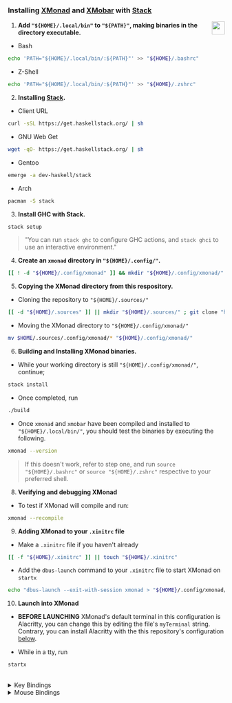 ### Installing [XMonad][xmonad] and [XMobar][xmobar] with [Stack][stack]

<img
    align="right" width="30px"
    src="https://xmonad.org/images/logo.svg"
/>

1. **Add `"${HOME}/.local/bin"` to `"${PATH}"`, making binaries in the directory executable.**

- Bash

```bash
echo 'PATH="${HOME}/.local/bin/:${PATH}"' >> "${HOME}/.bashrc"
```

- Z-Shell

```bash
echo 'PATH="${HOME}/.local/bin/:${PATH}"' >> "${HOME}/.zshrc"
```

2. **Installing [Stack][stack].**

- Client URL

```bash
curl -sSL https://get.haskellstack.org/ | sh
```

- GNU Web Get

```bash
wget -qO- https://get.haskellstack.org/ | sh
```

- Gentoo

```bash
emerge -a dev-haskell/stack
```

- Arch

```bash
pacman -S stack
```

3. **Install GHC with Stack.**

```bash
stack setup
```

> "You can run `stack ghc` to configure GHC actions, and `stack ghci` to use an interactive environment."

4. **Create an `xmonad` directory in `"${HOME}/.config/"`.**

```bash
[[ ! -d "${HOME}/.config/xmonad" ]] && mkdir "${HOME}/.config/xmonad/" || cd "${HOME}/.config/xmonad" ; cd "${_}"
```

5. **Copying the XMonad directory from this respository.**

- Cloning the repository to `"${HOME}/.sources/"`

```bash
[[ -d "${HOME}/.sources" ]] || mkdir "${HOME}/.sources/" ; git clone "https://github.com/Scherso/Dotfiles" "${HOME}/.sources/"
```

- Moving the XMonad directory to `"${HOME}/.config/xmonad/"`

```bash
mv $HOME/.sources/.config/xmonad/* "${HOME}/.config/xmonad/"
```

6. **Building and Installing XMonad binaries.**

- While your working directory is still `"${HOME}/.config/xmonad/"`, continue;

```bash 
stack install
```

- Once completed, run

```bash
./build
```

- Once `xmonad` and `xmobar` have been compiled and installed to `"${HOME}/.local/bin/"`, you should test the binaries
  by executing the following.

```bash
xmonad --version
```

> If this doesn't work, refer to step one, and run `source "${HOME}/.bashrc"` or `source "${HOME}/.zshrc"` respective to
> your preferred shell.

8. **Verifying and debugging XMonad**

- To test if XMonad will compile and run:

```bash
xmonad --recompile
```

9. **Adding XMonad to your `.xinitrc` file**

- Make a `.xinitrc` file if you haven't already

```bash
[[ -f "${HOME}/.xinitrc" ]] || touch "${HOME}/.xinitrc"
```

- Add the `dbus-launch` command to your `.xinitrc` file to start XMonad on `startx`

```bash
echo "dbus-launch --exit-with-session xmonad > "${HOME}/.config/xmonad/log.txt" > "${HOME}/.xinitrc"
```

10. **Launch into XMonad**

- **BEFORE LAUNCHING** XMonad's default terminal in this configuration is Alacritty, you can change this by editing the
  file's `myTerminal` string. Contrary, you can install Alacritty with the this repository's
  configuration [below](https://github.com/Scherso/dotfiles#installing-and-configuring-alacritty).

- While in a tty, run

```bash
startx
```

<br />

<details>
    <summary> 
        Key Bindings
    </summary>

  <br />

| Keybinding             | Accociated Function                                       |
| :---                   | :---                                                      |
| `MOD + g`              | Toggle borders on a focused window.                       |
| `MOD + SHIFT + c`      | Kill the focused window.                                  |
| `MOD + SHIFT + x`      | Force kill focused window.                                |
| `MOD + space`          | Switch to next layout.                                    |
| `MOD + n`              | Refresh XMonad.                                           |
| `MOD + SHIFT + q`      | Quits XMonad and X Server.                                |
| `MOD + q`              | Re-compiles and restarts XMonad without killing X server. |
| `MOD + 1-9`            | Switch to workspaces 1-9 according to the key.            |
| `MOD + TAB`            | Switch focus to the next window.                          |
| `MOD + j`              | Switch focus to the next window to the left.              |
| `MOD + k`              | Switch focus to the next window to the right.             |
| `MOD + m`              | Switch focus to the master window.                        | 
| `MOD + RETURN`         | Swap the master window with the focused window.           |
| `MOD + SHIFT + j`      | Swap the focused window to the left.                      |
| `MOD + SHIFT + k`      | Swap the focused window to the right.                     |
| `MOD + h`              | Shrink focused window to the left.                        |
| `MOD + l`              | Shrink focused window to the right.                       |
| `MOD + t`              | Tile a floating window.                                   |
| `MOD + SHIFT + f`      | Toggle fullscreen on a window.                            |
| `MOD + SHIFT + RETURN` | Open Alacritty.                                           |
| `MOD + f`              | Open Firefox.                                             |
| `MOD + s`              | Selective screenshot.                                     |
| `PTRSC`                | Fullscreen screenshot.                                    |
| `MOD + p`              | Open `dmenu`.                                             |
| Play/Pause             | Play/Pause media/song.                                    |
| Previous               | Previous media/song.                                      |
| Next                   | Next media/song.                                          |
| Mute                   | Mute audio.                                               |
| Lower-Volume           | Lower the audio volume.                                   |
| Raise-Volume           | Raise the audio volume.                                   |

</details>

<details>
    <summary> 
        Mouse Bindings
    </summary>

  <br />

| Mousebinding         | Accociated Function                                       |
----------------------| :---                   | :---                                                      |
| `MOD` + Left Click   | Float and move window by dragging                         |
| `MOD` + Middle Click | Move window to the top of the stack                       |
| `MOD` + Right Click  | Float and resize window by dragging                       |

</details>

[arch]:      https://archlinux.org

[gentoo]:    https://gentoo.org

[xgwiki]:    https://wiki.gentoo.org/wiki/Xorg/Guide#make.conf_configuration

[xmonad]:    https://xmonad.org/

[xmobar]:    https://codeberg.org/xmobar/xmobar

[stack]:     https://docs.haskellstack.org/en/stable/

[dmenu]:     https://tools.suckless.org/dmenu/

[alacritty]: https://alacritty.org
